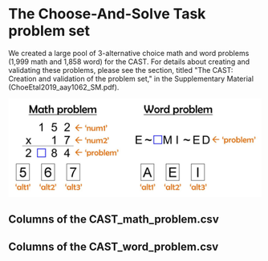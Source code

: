# The Choose-And-Solve Task problem set

We created a large pool of 3-alternative choice math and word problems (1,999 math and 1,858 word) for the CAST. 
For details about creating and validating these problems, please see the section, titled "The CAST: Creation and validation of the problem set," in the Supplementary Material (ChoeEtal2019_aay1062_SM.pdf).

<img src="https://raw.githubusercontent.com/kywch/CAST_jsPsych/master/problem-set/Problem_format.jpg" width="800"/>

## Columns of the CAST_math_problem.csv

## Columns of the CAST_word_problem.csv
